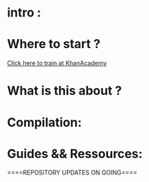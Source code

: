 # intro :

# Where to start ?
<A HREF="https://fr.khanacademy.org/computing/computer-programming/html-css">Click here to train at KhanAcademy</A>

# What is this about ?

# Compilation:

# Guides && Ressources:

====REPOSITORY UPDATES ON GOING====
